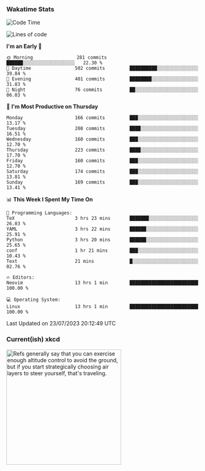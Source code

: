 ### Wakatime Stats
<!--START_SECTION:waka-->
![Code Time](http://img.shields.io/badge/Code%20Time-1%2C837%20hrs%203%20mins-blue)

![Lines of code](https://img.shields.io/badge/From%20Hello%20World%20I%27ve%20Written-771.9%20thousand%20lines%20of%20code-blue)

**I'm an Early 🐤** 

```text
🌞 Morning                281 commits         ██████░░░░░░░░░░░░░░░░░░░   22.30 % 
🌆 Daytime                502 commits         ██████████░░░░░░░░░░░░░░░   39.84 % 
🌃 Evening                401 commits         ████████░░░░░░░░░░░░░░░░░   31.83 % 
🌙 Night                  76 commits          ██░░░░░░░░░░░░░░░░░░░░░░░   06.03 % 
```
📅 **I'm Most Productive on Thursday** 

```text
Monday                   166 commits         ███░░░░░░░░░░░░░░░░░░░░░░   13.17 % 
Tuesday                  208 commits         ████░░░░░░░░░░░░░░░░░░░░░   16.51 % 
Wednesday                160 commits         ███░░░░░░░░░░░░░░░░░░░░░░   12.70 % 
Thursday                 223 commits         ████░░░░░░░░░░░░░░░░░░░░░   17.70 % 
Friday                   160 commits         ███░░░░░░░░░░░░░░░░░░░░░░   12.70 % 
Saturday                 174 commits         ███░░░░░░░░░░░░░░░░░░░░░░   13.81 % 
Sunday                   169 commits         ███░░░░░░░░░░░░░░░░░░░░░░   13.41 % 
```


📊 **This Week I Spent My Time On** 

```text
💬 Programming Languages: 
TeX                      3 hrs 23 mins       ███████░░░░░░░░░░░░░░░░░░   26.03 % 
YAML                     3 hrs 22 mins       ██████░░░░░░░░░░░░░░░░░░░   25.91 % 
Python                   3 hrs 20 mins       ██████░░░░░░░░░░░░░░░░░░░   25.65 % 
conf                     1 hr 21 mins        ███░░░░░░░░░░░░░░░░░░░░░░   10.43 % 
Text                     21 mins             █░░░░░░░░░░░░░░░░░░░░░░░░   02.76 % 

🔥 Editors: 
Neovim                   13 hrs 1 min        █████████████████████████   100.00 % 

💻 Operating System: 
Linux                    13 hrs 1 min        █████████████████████████   100.00 % 
```


 Last Updated on 23/07/2023 20:12:49 UTC
<!--END_SECTION:waka-->

### Current(ish) xkcd
<a id="xkcd-a" title="Refs generally say that you can exercise enough altitude control to avoid the ground, but if you start strategically choosing air layers to steer yourself, that's traveling." href="https://www.xkcd.com" target="_blank">
        <img align="center" id="xkcd-img" src="https://imgs.xkcd.com/comics/global_atmospheric_circulation.png" alt="Refs generally say that you can exercise enough altitude control to avoid the ground, but if you start strategically choosing air layers to steer yourself, that's traveling." height=300 />
</a>
